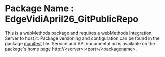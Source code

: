 # Package Name : EdgeVidiApril26_GitPublicRepo
This is a webMethods package and requires a webMethods Integration Server to host it. Package versioning and configuration can be found in the package [manifest](./EdgeVidiApril26_GitPublicRepo/manifest.v3) file. Service and API documentation is available on the package's home page http://&lt;server&gt;:&lt;port&gt;/&lt;packagename>.